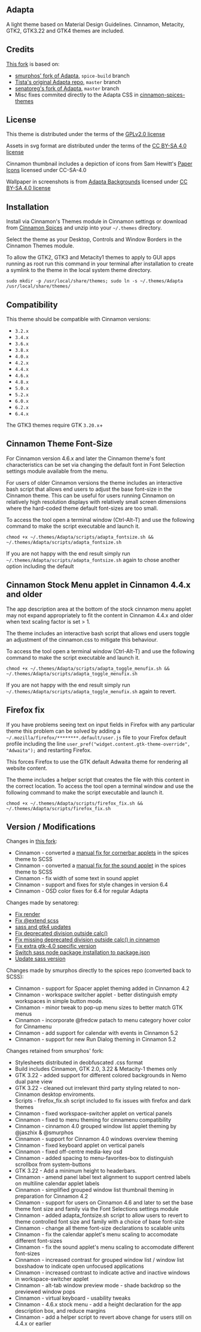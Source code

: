 ## Adapta

A light theme based on Material Design Guidelines.
Cinnamon, Metacity, GTK2, GTK3.22 and GTK4 themes are included.

## Credits

[This fork][this_adapta] is based on:
- [smurphos' fork of Adapta][smurphos_adapta], `spice-build` branch
- [Tista's original Adapta repo][tista_adapta], `master` branch
- [senatoreg's fork of Adapta][senatoreg_adapta], `master` branch
- Misc fixes commited directly to the Adapta CSS in [cinnamon-spices-themes][spices_themes]

[this_adapta]: https://github.com/slak44/adapta-gtk-theme-cinnamon-spices
[smurphos_adapta]: https://github.com/smurphos/adapta-gtk-theme-cinnamon-spices/tree/spice-build
[tista_adapta]: https://github.com/adapta-project/adapta-gtk-theme
[senatoreg_adapta]: https://github.com/senatoreg/adapta-gtk-theme/
[spices_themes]: https://github.com/linuxmint/cinnamon-spices-themes

## License

This theme is distributed under the terms of the [GPLv2.0 license](https://github.com/smurphos/adapta-gtk-theme/blob/master/COPYING)

Assets in svg format are distributed under the terms of the [CC BY-SA 4.0 license](https://github.com/smurphos/adapta-gtk-theme/blob/master/LICENSE_CC_BY_SA4)

Cinnamon thumbnail includes a depiction of icons from Sam Hewitt's [Paper Icons](https://snwh.org/paper) licensed under CC-SA-4.0

Wallpaper in screenshots is from [Adapta Backgrounds](https://github.com/adapta-project/adapta-backgrounds) licensed under [CC BY-SA 4.0 license](https://github.com/adapta-project/adapta-backgrounds/blob/master/LICENSE_CC_BY_SA4)

## Installation

Install via Cinnamon's Themes module in Cinnamon settings or download from [Cinnamon Spices](https://cinnamon-spices.linuxmint.com/themes) and unzip into your `~/.themes` directory.

Select the theme as your Desktop, Controls and Window Borders in the Cinnamon Themes module.

To allow the GTK2, GTK3 and Metacity1 themes to apply to GUI apps running as root run this command in your terminal after installation to create a symlink to the theme in the local system theme directory.

`sudo mkdir -p /usr/local/share/themes; sudo ln -s ~/.themes/Adapta /usr/local/share/themes/`

## Compatibility

This theme should be compatible with Cinnamon versions:
- `3.2.x`
- `3.4.x`
- `3.6.x`
- `3.8.x`
- `4.0.x`
- `4.2.x`
- `4.4.x`
- `4.6.x`
- `4.8.x`
- `5.0.x`
- `5.2.x`
- `6.0.x`
- `6.2.x`
- `6.4.x`

The GTK3 themes require GTK `3.20.x`+

## Cinnamon Theme Font-Size

For Cinnamon version 4.6.x and later the Cinnamon theme's font characteristics can be set via changing the default font in Font Selection settings module available from the menu.

For users of older Cinnamon versions the theme includes an interactive bash script that allows end users to adjust the base font-size in the Cinnamon theme. This can be useful for users running Cinnamon on relatively high resolution displays with relatively small screen dimensions where the hard-coded theme default font-sizes are too small.

To access the tool open a terminal window (Ctrl-Alt-T) and use the following command to make the script executable and launch it. 

`chmod +x ~/.themes/Adapta/scripts/adapta_fontsize.sh && ~/.themes/Adapta/scripts/adapta_fontsize.sh`

If you are not happy with the end result simply run `~/.themes/Adapta/scripts/adapta_fontsize.sh` again to chose another option including the default

## Cinnamon Stock Menu applet in Cinnamon 4.4.x and older

The app description area at the bottom of the stock cinnamon menu applet may not expand appropriately to fit the content in Cinnamon 4.4.x and older when text scaling factor is set > 1. 

The theme includes an interactive bash script that allows end users toggle an adjustment of the cinnamon.css to mitigate this behaviour.

To access the tool open a terminal window (Ctrl-Alt-T) and use the following command to make the script executable and launch it. 

`chmod +x ~/.themes/Adapta/scripts/adapta_toggle_menufix.sh && ~/.themes/Adapta/scripts/adapta_toggle_menufix.sh`

If you are not happy with the end result simply run `~/.themes/Adapta/scripts/adapta_toggle_menufix.sh` again to revert.

## Firefox fix

If you have problems seeing text on input fields in Firefox with any particular theme this problem can be solved by adding a `~/.mozilla/firefox/********.default/user.js` file to your Firefox default profile including the line `user_pref("widget.content.gtk-theme-override", "Adwaita");` and restarting Firefox.

This forces Firefox to use the GTK default Adwaita theme for rendering all website content.

The theme includes a helper script that creates the file with this content in the correct location. To access the tool open a terminal window and use the following command to make the script executable and launch it.

`chmod +x ~/.themes/Adapta/scripts/firefox_fix.sh && ~/.themes/Adapta/scripts/firefox_fix.sh`


## Version / Modifications

Changes in [this fork][this_adapta]:
* Cinnamon - converted a [manual fix for cornerbar applets][cornerbar] in the spices theme to SCSS
* Cinnamon - converted a [manual fix for the sound applet][sound_padding] in the spices theme to SCSS
* Cinnamon - fix width of some text in sound applet
* Cinnamon - support and fixes for style changes in version 6.4
* Cinnamon - OSD color fixes for 6.4 for regular Adapta

[cornerbar]: https://github.com/linuxmint/cinnamon-spices-themes/commit/1acded2135d31218834fb0d716d45d1866878629
[sound_padding]: https://github.com/linuxmint/cinnamon-spices-themes/commit/e160215c3a7f5e4cec78b9eaa6d129cdba7e3968

Changes made by senatoreg:
* [Fix render](https://github.com/senatoreg/adapta-gtk-theme/commit/479afd920e69a7c3629f6151e5aaa1cf6cb22891)
* [Fix @extend scss](https://github.com/senatoreg/adapta-gtk-theme/commit/e4b78180ac79e3b6ccbad8171ad59e91028eadd5)
* [sass and gtk4 updates](https://github.com/senatoreg/adapta-gtk-theme/commit/644ab691989d6ca24ee93afa2e2d09dc9c28aabf)
* [Fix deprecated division outside calc()](https://github.com/senatoreg/adapta-gtk-theme/commit/d8c4c6d80cedaf6e3b618200a240d9787853476a)
* [Fix missing deprecated division outside calc() in cinnamon](https://github.com/senatoreg/adapta-gtk-theme/commit/a5ae953dacdf69f4254fba28c65094e9a41513ed)
* [Fix extra gtk-4.0 specific version](https://github.com/senatoreg/adapta-gtk-theme/commit/38a862ff53af1d403b4c421a200967d735cab2e2)
* [Switch sass node package installation to package.json](https://github.com/senatoreg/adapta-gtk-theme/commit/2cc167df182f771e3604b21434a63f54e3f26abf)
* [Update sass version](https://github.com/senatoreg/adapta-gtk-theme/commit/909269ece60b93eea0d288b486bab6cc43794735)

Changes made by smurphos directly to the spices repo (converted back to SCSS):
* Cinnamon - support for Spacer applet theming added in Cinnamon 4.2
* Cinnamon - workspace switcher applet - better distinguish empty workspaces in simple button mode.
* Cinnamon - minor tweak to pop-up menu sizes to better match GTK menus
* Cinnamon - incorporate @fredcw patach to menu category hover color for Cinnamenu
* Cinnamon - add support for calendar with events in Cinnamon 5.2
* Cinnamon - support for new Run Dialog theming in Cinnamon 5.2

Changes retained from smurphos' fork:
* Stylesheets distributed in deobfuscated .css format
* Build includes Cinnamon, GTK 2.0, 3.22 & Metacity-1 themes only
* GTK 3.22 - added support for different colored backgrounds in Nemo dual pane view
* GTK 3.22 - cleaned out irrelevant third party styling related to non-Cinnamon desktop enviroments.
* Scripts - firefox_fix.sh script included to fix issues with firefox and dark themes
* Cinnamon - fixed workspace-switcher applet on vertical panels
* Cinnamon - fixed to menu theming for cinnamenu compatibility
* Cinnamon - cinnamon 4.0 grouped window list applet theming by @jaszhix & @smurphos
* Cinnamon - support for Cinnamon 4.0 windows overview theming
* Cinnamon - fixed keyboard applet on vertical panels
* Cinnamon - fixed off-centre media-key osd
* Cinnamon - added spacing to menu-favorites-box to distinguish scrollbox from system-buttons
* GTK 3.22 - Add a minimum height to headerbars.
* Cinnamon - amend panel label text alignment to support centred labels on multiline calendar applet labels
* Cinnamon - simplified grouped window list thumbnail theming in preparation for Cinnamon 4.2
* Cinnamon - support for users on Cinnamon 4.6 and later to set the base theme font size and family via the Font Selections settings module
* Cinnamon - added adapta_fontsize.sh script to allow users to revert to theme controlled font size and family with a choice of base font-size
* Cinnamon - change all theme font-size declarations to scalable units
* Cinnamon - fix the calendar applet's menu scaling to accomodate different font-sizes
* Cinnamon - fix the sound applet's menu scaling to accomodate different font-sizes
* Cinnamon - increased contrast for grouped window list / window list boxshadow to indicate open unfocused applications
* Cinnamon - increased contrast to indicate active and inactive windows in workspace-switcher applet
* Cinnamon - alt-tab window preview mode - shade backdrop so the previewed window pops
* Cinnamon - virtual keyboard - usability tweaks
* Cinnamon - 4.6.x stock menu - add a height declaration for the app description box, and reduce margins
* Cinnamon - add a helper script to revert above change for users still on 4.4.x or earlier
